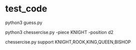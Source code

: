 # test_code
python3 guess.py

python3 chessercise.py -piece KNIGHT -position d2

chessercise.py support KNIGHT,ROOK,KING,QUEEN,BISHOP
